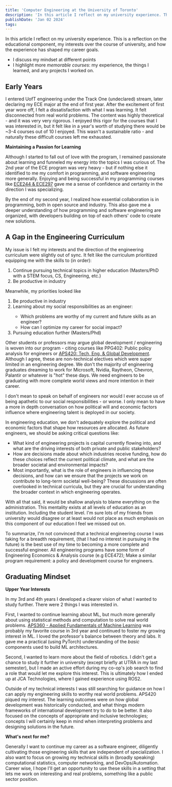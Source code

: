 ```yaml
---
title: 'Computer Engineering at the University of Toronto'
description: 'In this article I reflect on my university experience. This is a reflection on the educational component, my interests over the course of university, and how the experience has shaped my career goals.'
publishDate: 'Jan 02 2024'
tags:
---
```



In this article I reflect on my university experience. This is a reflection on the educational component, my interests over the course of university, and how the experience has shaped my career goals.  
- I discuss my mindset at different points   
- I highlight more *memorable courses*: my experience, the things I learned, and any projects I worked on.

## Early Years

I entered UofT engineering under the Track One (undeclared) stream, later declaring my ECE major at the end of first year. After the excitement of first year wore off, I felt a dissatisfaction with what I was learning. It felt disconnected from real world problems. The content was highly theoretical - and it was very very rigorous. I enjoyed this rigor for the courses that I was interested in, but it felt like in a year's worth of studying there would be ~3-4 courses out of 10 I enjoyed. This wasn't a sustainable ratio - and naturally these difficult courses left me exhausted. 

**Maintaining a Passion for Learning**

Although I started to fall out of love with the program, I remained passionate about learning and funneled my energy into the topics I was curious of. The 2nd year of the ECE program was very heavy - but if nothing else it identified to me my comfort in programming, and software engineering more generally. Enjoying and being successful in my programming courses like <a href="#ece244">ECE244 & ECE297</a> gave me a sense of confidence and certainty in the direction I was specializing.

By the end of my second year, I realized how essential collaboration is in programming, both in open source and industry. This also gave me a deeper understanding of how programming and software engineering are organized, with developers building on top of each others' code to create new solutions.

## A Gap in the Engineering Curriculum
My issue is I felt my interests and the direction of the engineering curriculum were slightly out of sync. It felt like the curriculum prioritized equipping me with the skills to (in order):
<ol>
	<li>Continue pursuing technical topics in higher education (Masters/PhD with a STEM focus, CS, Engineering, etc.)</li>
	<li>Be productive in industry</li>
</ol>

Meanwhile, my priorities looked like
<ol>
	<li>Be productive in industry</li>
	<li>Learning about my social responsibilities as an engineer:</li>
		<ul>
			<li>Which problems are worthy of my current and future skills as an engineer?</li>
			<li>How can I optimize my career for social impact?</li>
		</ul>
	<li>Pursuing education further (Masters/Phd)</li>
</ol>

Other students or professors may argue global development / engineering is woven into our program - citing courses like PPG402: Public policy analysis for engineers or <a href=#aps420>APS420: Tech, Eng, & Global Development</a>. Although I agree, these are non-technical electives which were super limited in an engineering degree. We don't the majority of engineering graduates dreaming to work for Microsoft, Nvidia, Raytheon, Chevron, Palantir or whatever is "hot" these days. We need engineers to be graduating with more complete world views and more intention in their career.

I don't mean to speak on behalf of engineers nor would I ever accuse us of being apathetic to our social responsibilities - or worse. I only mean to have a more in depth conversation on how political will and economic factors influence where engineering talent is deployed in our society. 
  
In engineering education, we don't adequately explore the political and economic factors that shape how resources are allocated. As future engineers, we should be asking critical questions like:
- What kind of engineering projects is capital currently flowing into, and what are the driving interests of both private and public stakeholders?
- How are decisions made about which industries receive funding, how do these choices reflect the current political climate, and what are the broader societal and environmental impacts?
- Most importantly, what is the role of engineers in influencing these decisions, and how can we ensure that the projects we work on contribute to long-term societal well-being?
These discussions are often overlooked in technical curricula, but they are crucial for understanding the broader context in which engineering operates.

With all that said, it would be shallow analysis to blame everything on the administration. This mentality exists at all levels of education as an institution. Including the student level. I'm sure lots of my friends from university would disagree or at least would not place as much emphasis on this component of our education I feel we missed out on.

To summarize, I'm not convinced that a technical engineering course I was taking for a breadth requirement, (that I had no interest in pursuing in the future) is the best use of my time to becoming a more complete and successful engineer. All engineering programs have some form of Engineering Economics & Analysis course (e.g ECE472); Make a similar program requirement: a policy and development   course for engineers.

## Graduating Mindset

**Upper Year Interests**

In my 3rd and 4th years I developed a clearer vision of what I wanted to study further. There were 2 things I was interested in.

First, I wanted to continue learning about ML, but much more generally about using statistical methods and computation to solve real world problems. <a href='#aps360'>APS360 - Applied Fundamentals of Machine Learning</a> was probably my favorite course in 3rd year and continued to foster my growing interest in ML. I loved the professor's balance between theory and labs. It gave me a practical (using PyTorch) understanding of the *basic* components used to build ML architectures.

Second, I wanted to learn more about the field of robotics. I didn't get a chance to study it further in university (except briefly at UTRA in my last semester), but I made an active effort during my co-op's job search to find a role that would let me explore this interest. This is ultimately how I ended up at JCA Technologies, where I gained experience using ROS2.

Outside of my technical interests I was still searching for guidance on how I can apply my engineering skills to worthy real world problems. APS420 piqued my interest. The learning outcomes were on how global development was historically conducted, and what things modern frameworks of international development try to do to be better. It also focused on the concepts of appropriate and inclusive technologies; concepts I will certainly keep in mind when interpreting problems and designing solutions in the future.

 
**What's next for me?**

Generally I want to continue my career as a software engineer, diligently cultivating those engineering skills that are independent of  specialization. I also want to focus on growing my technical skills in (broadly speaking) computational statistics, computer networking, and DevOps/Automation. Career wise, I hope I'll get an opportunity to use these skills in a setting that lets me work on interesting and real problems, something like a public sector position.